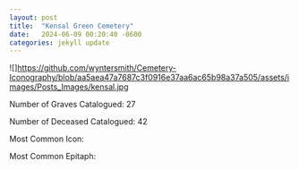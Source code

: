 ```yaml
---
layout: post
title:  "Kensal Green Cemetery"
date:   2024-06-09 00:20:40 -0600
categories: jekyll update
---
```

![]https://github.com/wyntersmith/Cemetery-Iconography/blob/aa5aea47a7687c3f0916e37aa6ac65b98a37a505/assets/images/Posts_Images/kensal.jpg

Number of Graves Catalogued: 27

Number of Deceased Catalogued: 42

Most Common Icon:

Most Common Epitaph:
